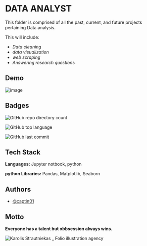 
# DATA ANALYST

This folder is comprised of all the past, current, and future  projects pertaining  Data analysis. 

This will include:
- *Data cleaning*
- *data visualization*
- *web scraping*
- *Answering research questions*



## Demo

![image](https://github.com/captin01/Projects/assets/114471010/fc472eb5-f963-4c69-8667-b32e038e9607)





## Badges



![GitHub repo directory count](https://img.shields.io/github/directory-file-count/captin01/Projects?color=%23838996&label=Work)

![GitHub top language](https://img.shields.io/github/languages/top/captin01/Projects?color=838996)

![GitHub last commit](https://img.shields.io/github/last-commit/captin01/Projects?color=%23838996&label=Last%20seen)




## Tech Stack

**Languages:** Jupyter notbook, python

**python Libraries:** Pandas, Matplotlib, Seaborn


## Authors

- [@captin01](https://github.com/captin01)


## Motto

**Everyone has a talent but obbsession always wins.**


![Karolis Strautniekas _ Folio illustration agency](https://github.com/captin01/Projects/assets/114471010/a7f477fb-b3c4-43bf-a28e-3a7ca01a6af9)

